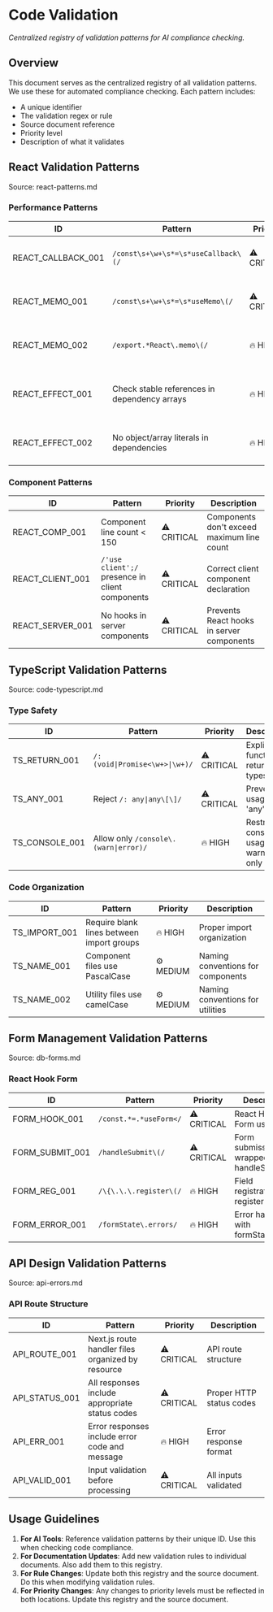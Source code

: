 # Code Validation

*Centralized registry of validation patterns for AI compliance checking.*

<!-- AI_QUICK_REF
Overview: Centralized registry for all validation patterns used in automated compliance checking
Key Rules: React performance patterns, TypeScript typing requirements, Form validation patterns, API design validation
Avoid: Missing useCallback/useMemo, 'any' type usage, Unvalidated form inputs, Missing error response formats
-->

<!-- RELATED_DOCS
React Patterns: react-patterns.md (Performance optimization)
TypeScript Rules: code-typescript.md (Type safety standards)
Form Patterns: db-forms.md (Form validation)
API Design: api-errors.md (Error handling)
-->

## Overview

This document serves as the centralized registry of all validation patterns. We use these for automated compliance checking. Each pattern includes:
- A unique identifier
- The validation regex or rule
- Source document reference
- Priority level
- Description of what it validates

## React Validation Patterns

Source: react-patterns.md

### Performance Patterns

| ID | Pattern | Priority | Description |
|----|---------|----------|-------------|
| REACT_CALLBACK_001 | `/const\s+\w+\s*=\s*useCallback\(/` | ⚠️ CRITICAL | Event handlers wrapped in useCallback |
| REACT_MEMO_001 | `/const\s+\w+\s*=\s*useMemo\(/` | ⚠️ CRITICAL | Derived state computed with useMemo |
| REACT_MEMO_002 | `/export.*React\.memo\(/` | 🔥 HIGH | Components with props wrapped in React.memo |
| REACT_EFFECT_001 | Check stable references in dependency arrays | 🔥 HIGH | No functions in dependencies without useCallback |
| REACT_EFFECT_002 | No object/array literals in dependencies | 🔥 HIGH | Objects memoized before use in dependencies |

### Component Patterns

| ID | Pattern | Priority | Description |
|----|---------|----------|-------------|
| REACT_COMP_001 | Component line count < 150 | ⚠️ CRITICAL | Components don't exceed maximum line count |
| REACT_CLIENT_001 | `/'use client';/` presence in client components | ⚠️ CRITICAL | Correct client component declaration |
| REACT_SERVER_001 | No hooks in server components | ⚠️ CRITICAL | Prevents React hooks in server components |

## TypeScript Validation Patterns

Source: code-typescript.md

### Type Safety

| ID | Pattern | Priority | Description |
|----|---------|----------|-------------|
| TS_RETURN_001 | `/: (void\|Promise<\w+>\|\w+)/` | ⚠️ CRITICAL | Explicit function return types |
| TS_ANY_001 | Reject `/: any\|any\[\]/` | ⚠️ CRITICAL | Prevents usage of 'any' type |
| TS_CONSOLE_001 | Allow only `/console\.(warn\|error)/` | 🔥 HIGH | Restricts console usage to warn/error only |

### Code Organization

| ID | Pattern | Priority | Description |
|----|---------|----------|-------------|
| TS_IMPORT_001 | Require blank lines between import groups | 🔥 HIGH | Proper import organization |
| TS_NAME_001 | Component files use PascalCase | ⚙️ MEDIUM | Naming conventions for components |
| TS_NAME_002 | Utility files use camelCase | ⚙️ MEDIUM | Naming conventions for utilities |

## Form Management Validation Patterns

Source: db-forms.md

### React Hook Form

| ID | Pattern | Priority | Description |
|----|---------|----------|-------------|
| FORM_HOOK_001 | `/const.*=.*useForm</` | ⚠️ CRITICAL | React Hook Form usage |
| FORM_SUBMIT_001 | `/handleSubmit\(/` | ⚠️ CRITICAL | Form submission wrapped in handleSubmit |
| FORM_REG_001 | `/\{\.\.\.register\(/` | 🔥 HIGH | Field registration with register |
| FORM_ERROR_001 | `/formState\.errors/` | 🔥 HIGH | Error handling with formState.errors |

## API Design Validation Patterns

Source: api-errors.md

### API Route Structure

| ID | Pattern | Priority | Description |
|----|---------|----------|-------------|
| API_ROUTE_001 | Next.js route handler files organized by resource | ⚠️ CRITICAL | API route structure |
| API_STATUS_001 | All responses include appropriate status codes | ⚠️ CRITICAL | Proper HTTP status codes |
| API_ERR_001 | Error responses include error code and message | 🔥 HIGH | Error response format |
| API_VALID_001 | Input validation before processing | ⚠️ CRITICAL | All inputs validated |

## Usage Guidelines

1. **For AI Tools**: Reference validation patterns by their unique ID. Use this when checking code compliance.
2. **For Documentation Updates**: Add new validation rules to individual documents. Also add them to this registry.
3. **For Rule Changes**: Update both this registry and the source document. Do this when modifying validation rules.
4. **For Priority Changes**: Any changes to priority levels must be reflected in both locations. Update this registry and the source document.
